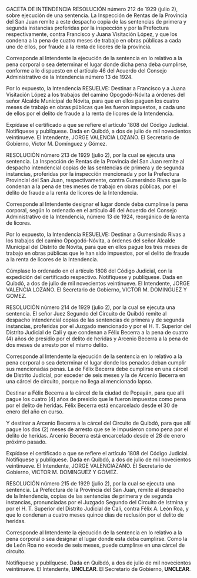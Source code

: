 GACETA DE INTENDENCIA
RESOLUCIÓN número 212 de 1929 (julio 2),
sobre ejecución de una sentencia.
La Inspección de Rentas de la Provincia del San Juan remite a este despacho copia de las sentencias de primera y segunda instancias proferidas por la inspección y por la Prefectura respectivamente, contra Francisco y Juana Visitación López, y que los condena a la pena de cuatro meses de trabajo en obras públicas a cada uno de ellos, por fraude a la renta de licores de la provincia.

Corresponde al Intendente la ejecución de la sentencia en lo relativo a la pena corporal o sea determinar el lugar donde dicha pena deba cumplirse, conforme a lo dispuesto en el artículo 46 del Acuerdo del Consejo Administrativo de la Intendencia número 13 de 1924.

Por lo expuesto, la Intendencia RESUELVE:
Destinar a Francisco y a Juana Visitación López a los trabajos del camino Opogodó-Nóvita a órdenes del señor Alcalde Municipal de Nóvita, para que en ellos paguen los cuatro meses de trabajo en obras públicas que les fueron impuestos, a cada uno de ellos por el delito de fraude a la renta de licores de la Intendencia.

Expídase el certificado a que se refiere el artículo 1808 del Código Judicial.
Notifíquese y publíquese.
Dada en Quibdó, a dos de julio de mil novecientos veintinueve.
El Intendente, JORGE VALENCIA LOZANO.
El Secretario de Gobierno, Victor M. Domínguez y Gómez.

RESOLUCIÓN número 213 de 1929 (julio 2),
por la cual se ejecuta una sentencia.
La Inspección de Rentas de la Provincia del San Juan remite al despacho intendencial copias de las sentencias de primera y de segunda instancias, proferidas por la inspección mencionada y por la Prefectura Provincial del San Juan, respectivamente, contra Gumersindo Rivas que lo condenan a la pena de tres meses de trabajo en obras públicas, por el delito de fraude a la renta de licores de la Intendencia.

Corresponde al Intendente designar el lugar donde deba cumplirse la pena corporal, según lo ordenado en el artículo 46 del Acuerdo del Consejo Administrativo de la Intendencia, número 13 de 1924, reorgánico de la renta de licores.

Por lo expuesto, la Intendencia RESUELVE:
Destinar a Gumersindo Rivas a los trabajos del camino Opogodó-Nóvita, a órdenes del señor Alcalde Municipal del Distrito de Nóvita, para que en ellos pague los tres meses de trabajo en obras públicas que le han sido impuestos, por el delito de fraude a la renta de licores de la Intendencia.

Cúmplase lo ordenado en el artículo 1808 del Código Judicial, con la expedición del certificado respectivo.
Notifíquese y publíquese.
Dada en Quibdó, a dos de julio de mil novecientos veintinueve.
El Intendente, JORGE VALENCIA LOZANO.
El Secretario de Gobierno, VICTOR M. DOMINGUEZ Y GOMEZ.

RESOLUCIÓN número 214 de 1929 (julio 2),
por la cual se ejecuta una sentencia.
El señor Juez Segundo del Circuito de Quibdó remite al despacho intendencial copias de las sentencias de primera y de segunda instancias, proferidas por el Juzgado mencionado y por el H. T. Superior del Distrito Judicial de Cali y que condenan a Félix Becerra a la pena de cuatro (4) años de presidio por el delito de heridas y Arcenio Becerra a la pena de dos meses de arresto por el mismo delito.

Corresponde al Intendente la ejecución de la sentencia en lo relativo a la pena corporal o sea determinar el lugar donde los penados deban cumplir sus mencionadas penas. La de Félix Becerra debe cumplirse en una cárcel de Distrito Judicial, por exceder de seis meses y la de Arcenio Becerra en una cárcel de circuito, porque no llega al mencionado lapso.

Destinar a Félix Becerra a la cárcel de la ciudad de Popayán, para que allí pague los cuatro (4) años de presidio que le fueron impuestos como pena por el delito de heridas. Félix Becerra está encarcelado desde el 30 de enero del año en curso.

Y destinar a Arcenio Becerra a la cárcel del Circuito de Quibdó, para que allí pague los dos (2) meses de arresto que se le impusieron como pena por el delito de heridas. Arcenio Becerra está encarcelado desde el 28 de enero próximo pasado.

Expídase el certificado a que se refiere el artículo 1808 del Código Judicial.
Notifíquese y publíquese.
Dada en Quibdó, a dos de julio de mil novecientos veintinueve.
El Intendente, JORGE VALENCIAZANO.
El Secretario de Gobierno, VICTOR M. DOMINGUEZ Y GOMEZ.

RESOLUCIÓN número 215 de 1929 (julio 2),
por la cual se ejecuta una sentencia.
La Prefectura de la Provincia del San Juan, remite al despacho de la Intendencia, copias de las sentencias de primera y de segunda instancias, pronunciadas por el Juzgado Segundo del Circuito de Istmina y por el H. T. Superior del Distrito Judicial de Cali, contra Félix A. León Roa, y que lo condenan a cuatro meses quince días de reclusión por el delito de heridas.

Corresponde al Intendente la ejecución de la sentencia en lo relativo a la pena corporal o sea designar el lugar donde esta deba cumplirse. Como la de León Roa no excede de seis meses, puede cumplirse en una cárcel de circuito.

Notifíquese y publíquese.
Dada en Quibdó, a dos de julio de mil novecientos veintinueve.
El Intendente, **UNCLEAR**.
El Secretario de Gobierno, **UNCLEAR**.
